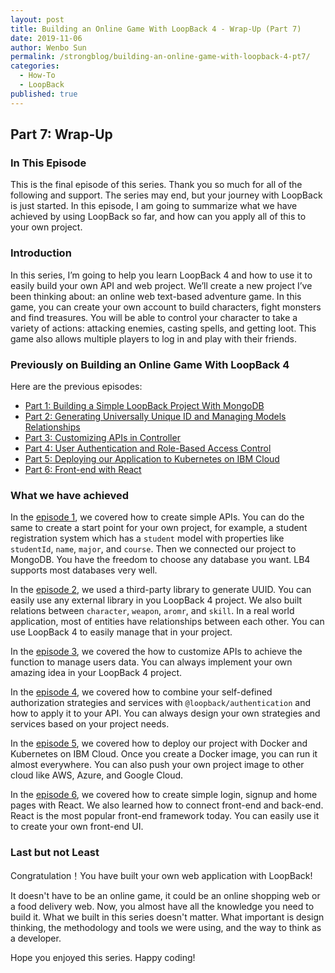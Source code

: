```yaml
---
layout: post
title: Building an Online Game With LoopBack 4 - Wrap-Up (Part 7)
date: 2019-11-06
author: Wenbo Sun
permalink: /strongblog/building-an-online-game-with-loopback-4-pt7/
categories:
  - How-To
  - LoopBack
published: true
---
```


## Part 7: Wrap-Up

### In This Episode

This is the final episode of this series. Thank you so much for all of the following and support. The series may end, but your journey with LoopBack is just started.
In this episode, I am going to summarize what we have achieved by using LoopBack so far, and how can you apply all of this to your own project.

<!--more-->

### Introduction

In this series, I’m going to help you learn LoopBack 4 and how to use it to easily build your own API and web project. We’ll create a new project I’ve been thinking about: an online web text-based adventure game. In this game, you can create your own account to build characters, fight monsters and find treasures. You will be able to control your character to take a variety of actions: attacking enemies, casting spells, and getting loot. This game also allows multiple players to log in and play with their friends.

### Previously on Building an Online Game With LoopBack 4

Here are the previous episodes:

- [Part 1: Building a Simple LoopBack Project With MongoDB](https://strongloop.com/strongblog/building-online-game-with-loopback-4-pt1/)
- [Part 2: Generating Universally Unique ID and Managing Models Relationships](https://strongloop.com/strongblog/building-an-online-game-with-loopback-4-pt2/)
- [Part 3: Customizing APIs in Controller](https://strongloop.com/strongblog/building-an-online-game-with-loopback-4-pt3/)
- [Part 4: User Authentication and Role-Based Access Control](https://strongloop.com/strongblog/building-an-online-game-with-loopback-4-pt4/)
- [Part 5: Deploying our Application to Kubernetes on IBM Cloud](https://strongloop.com/strongblog/building-an-online-game-with-loopback-4-pt5/)
- [Part 6: Front-end with React](https://strongloop.com/strongblog/building-an-online-game-with-loopback-4-pt6/)

### What we have achieved

In the [episode 1](https://strongloop.com/strongblog/building-online-game-with-loopback-4-pt1/), we covered how to create simple APIs. You can do the same to create a start point for your own project, for example, a student registration system which has a `student` model with properties like `studentId`, `name`, `major`, and `course`. Then we connected our project to MongoDB. You have the freedom to choose any database you want. LB4 supports most databases very well.

In the [episode 2](https://strongloop.com/strongblog/building-an-online-game-with-loopback-4-pt2/), we used a third-party library to generate UUID. You can easily use any external library in you LoopBack 4 project. We also built relations between `character`, `weapon`, `aromr`, and `skill`. In a real world application, most of entities have relationships between each other. You can use LoopBack 4 to easily manage that in your project.

In the [episode 3](https://strongloop.com/strongblog/building-an-online-game-with-loopback-4-pt3/), we covered the how to customize APIs to achieve the function to manage users data. You can always implement your own amazing idea in your LoopBack 4 project.

In the [episode 4](https://strongloop.com/strongblog/building-an-online-game-with-loopback-4-pt4/), we covered how to combine your self-defined authorization strategies and services with `@loopback/authentication` and how to apply it to your API. You can always design your own strategies and services based on your project needs.

In the [episode 5](https://strongloop.com/strongblog/building-an-online-game-with-loopback-4-pt5/), we covered how to deploy our project with Docker and Kubernetes on IBM Cloud. Once you create a Docker image, you can run it almost everywhere. You can also push your own project image to other cloud like AWS, Azure, and Google Cloud.

In the [episode 6](https://strongloop.com/strongblog/building-an-online-game-with-loopback-4-pt6/), we covered how to create simple login, signup and home pages with React. We also learned how to connect front-end and back-end. React is the most popular front-end framework today. You can easily use it to create your own front-end UI.

### Last but not Least

Congratulation！You have built your own web application with LoopBack!

It doesn't have to be an online game, it could be an online shopping web or a food delivery web. Now, you almost have all the knowledge you need to build it. What we built in this series doesn't matter. What important is design thinking, the methodology and tools we were using, and the way to think as a developer.

Hope you enjoyed this series. Happy coding!
